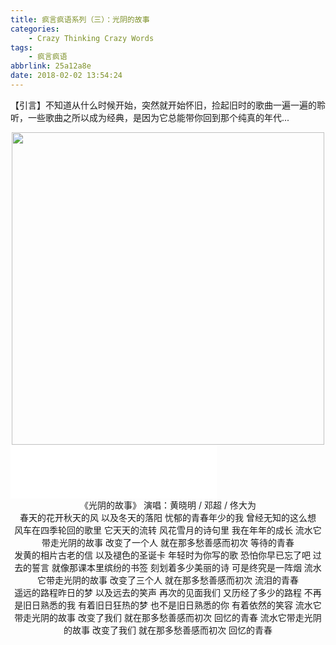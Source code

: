```yaml
---
title: 疯言疯语系列（三）：光阴的故事
categories: 
    - Crazy Thinking Crazy Words
tags: 
    - 疯言疯语
abbrlink: 25a12a8e
date: 2018-02-02 13:54:24
---
```

【引言】不知道从什么时候开始，突然就开始怀旧，捡起旧时的歌曲一遍一遍的聆听，一些歌曲之所以成为经典，是因为它总能带你回到那个纯真的年代...
<div align=center><img src="/img/2018/2018-05-24-05.jpg" width="500"/></div>
<!-- more -->

<iframe frameborder="no" border="0" marginwidth="0" marginheight="0" width=330 height=86 src="//music.163.com/outchain/player?type=2&id=26361010&auto=0&height=66"></iframe>

<div align=center>
《光阴的故事》
演唱：黄晓明 / 邓超 / 佟大为<br/>
春天的花开秋天的风
以及冬天的落阳
忧郁的青春年少的我
曾经无知的这么想<br/>
风车在四季轮回的歌里
它天天的流转
风花雪月的诗句里
我在年年的成长
流水它带走光阴的故事
改变了一个人
就在那多愁善感而初次
等待的青春<br/>
发黄的相片古老的信
以及褪色的圣诞卡
年轻时为你写的歌
恐怕你早已忘了吧
过去的誓言
就像那课本里缤纷的书签
刻划着多少美丽的诗
可是终究是一阵烟
流水它带走光阴的故事
改变了三个人
就在那多愁善感而初次
流泪的青春<br/>
遥远的路程昨日的梦
以及远去的笑声
再次的见面我们
又历经了多少的路程
不再是旧日熟悉的我
有着旧日狂热的梦
也不是旧日熟悉的你
有着依然的笑容
流水它带走光阴的故事
改变了我们
就在那多愁善感而初次
回忆的青春
流水它带走光阴的故事
改变了我们
就在那多愁善感而初次
回忆的青春
</div>